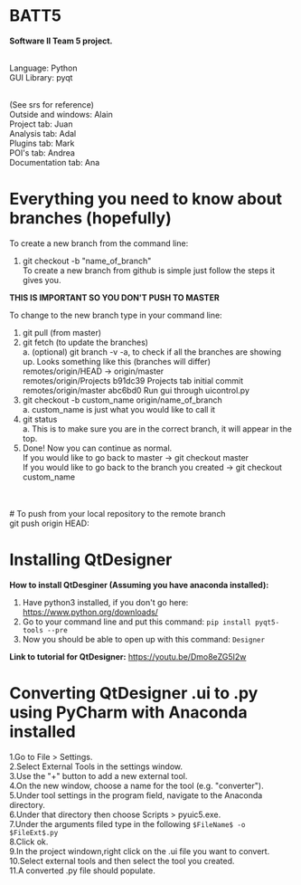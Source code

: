 # BATT5
<b>Software II Team 5 project.<br><br></b>

Language: Python<br>
GUI Library: pyqt<br><br>

(See srs for reference)<br>
Outside and windows: Alain<br>
Project tab: Juan<br>
Analysis tab: Adal<br>
Plugins tab: Mark<br>
POI's tab: Andrea<br>
Documentation tab: Ana<br>

# Everything you need to know about branches (hopefully)

To create a new branch from the command line:
  1. git checkout -b "name_of_branch" <br>
To create a new branch from github is simple just follow the steps it gives you. <br>

<b> THIS IS IMPORTANT SO YOU DON'T PUSH TO MASTER </b> <br>

To change to the new branch type in your command line:
  1. git pull (from master) <br>
  2. git fetch (to update the branches) <br>
    a. (optional) git branch -v -a, to check if all the branches are showing up. Looks something like this (branches will differ) <br>
        remotes/origin/HEAD           -> origin/master <br>
        remotes/origin/Projects       b91dc39 Projects tab initial commit <br>
        remotes/origin/master         abc6bd0 Run gui through uicontrol.py <br>
  3. git checkout -b custom_name origin/name_of_branch <br>
    a. custom_name is just what you would like to call it <br>
  4. git status <br>
    a. This is to make sure you are in the correct branch, it will appear in the top. <br>
  5. Done! Now you can continue as normal. <br>
If you would like to go back to master -> git checkout master <br>
If you would like to go back to the branch you created -> git checkout custom_name <br>
<br>
<br>
# To push from your local repository to the remote branch<br>
git push origin HEAD:<name of branch you are trying to push><br>


# Installing QtDesigner
<b>How to install QtDesginer (Assuming you have anaconda installed):</b> <br>
1. Have python3 installed, if you don't go here: https://www.python.org/downloads/ <br>
2. Go to your command line and put this command: `pip install pyqt5-tools --pre` <br>
3. Now you should be able to open up with this command: `Designer` <br>

<b>Link to tutorial for QtDesigner:</b> https://youtu.be/Dmo8eZG5I2w

# Converting QtDesigner .ui to .py using PyCharm with Anaconda installed
 1.Go to File > Settings.<br>
 2.Select External Tools in the settings window.<br>
 3.Use the "+" button to add a new external tool.<br>
 4.On the new window, choose a name for the tool (e.g. "converter").<br>
 5.Under tool settings in the program field, navigate to the Anaconda directory.<br>
 6.Under that directory then choose Scripts > pyuic5.exe.<br>
 7.Under the arguments filed type in the following `$FileName$ -o $FileExt$.py`<br>
 8.Click ok.<br>
 9.In the project windown,right click on the .ui file you want to convert.<br>
10.Select external tools and then select the tool you created.<br>
11.A converted .py file should populate.<br>
 
